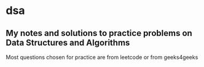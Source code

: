 # dsa 

## My notes and solutions to practice problems on Data Structures and Algorithms

Most questions chosen for practice are from leetcode or from geeks4geeks


